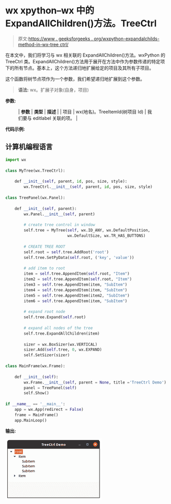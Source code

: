 # wx xpython–wx 中的 ExpandAllChildren()方法。TreeCtrl

> 原文:[https://www . geeksforgeeks . org/wxpython-expandalchilds-method-in-wx-tree ctrl/](https://www.geeksforgeeks.org/wxpython-expandallchildren-method-in-wx-treectrl/)

在本文中，我们将学习与 wx 相关联的 ExpandAllChildren()方法。wxPython 的 TreeCtrl 类。ExpandAllChildren()方法用于展开在方法中作为参数传递的特定项下的所有节点。基本上，这个方法递归地扩展给定的项目及其所有子项目。

这个函数将树节点项作为一个参数，我们希望递归地扩展到这个参数。

> **语法:** wx。扩展子对象(自身，项目)

**参数:**

<figure class="table">

| **参数** | **类型** | **描述** |
| 项目 | wx(地名)。TreeItemId(树项目 Id) | 我们要与 editlabel 关联的项。 |

</figure>

**代码示例:**

## 计算机编程语言

```py
import wx 

class MyTree(wx.TreeCtrl): 

    def __init__(self, parent, id, pos, size, style): 
        wx.TreeCtrl.__init__(self, parent, id, pos, size, style) 

class TreePanel(wx.Panel): 

    def __init__(self, parent): 
        wx.Panel.__init__(self, parent) 

        # create tree control in window 
        self.tree = MyTree(self, wx.ID_ANY, wx.DefaultPosition, 
                           wx.DefaultSize, wx.TR_HAS_BUTTONS) 

        # CREATE TREE ROOT 
        self.root = self.tree.AddRoot('root') 
        self.tree.SetPyData(self.root, ('key', 'value')) 

        # add item to root 
        item = self.tree.AppendItem(self.root, "Item") 
        item2 = self.tree.AppendItem(self.root, "Item") 
        item3 = self.tree.AppendItem(item, "SubItem")
        item4 = self.tree.AppendItem(item, "SubItem")
        item5 = self.tree.AppendItem(item2, "SubItem")
        item6 = self.tree.AppendItem(item, "SubItem")

        # expand root node
        self.tree.Expand(self.root)

        # expand all nodes of the tree
        self.tree.ExpandAllChildren(item) 

        sizer = wx.BoxSizer(wx.VERTICAL) 
        sizer.Add(self.tree, 0, wx.EXPAND) 
        self.SetSizer(sizer) 

class MainFrame(wx.Frame): 

    def __init__(self): 
        wx.Frame.__init__(self, parent = None, title ='TreeCtrl Demo') 
        panel = TreePanel(self) 
        self.Show() 

if __name__ == '__main__': 
    app = wx.App(redirect = False) 
    frame = MainFrame() 
    app.MainLoop()
```

**输出:**

![](img/ec518586c744cce93bb476e26f416905.png)